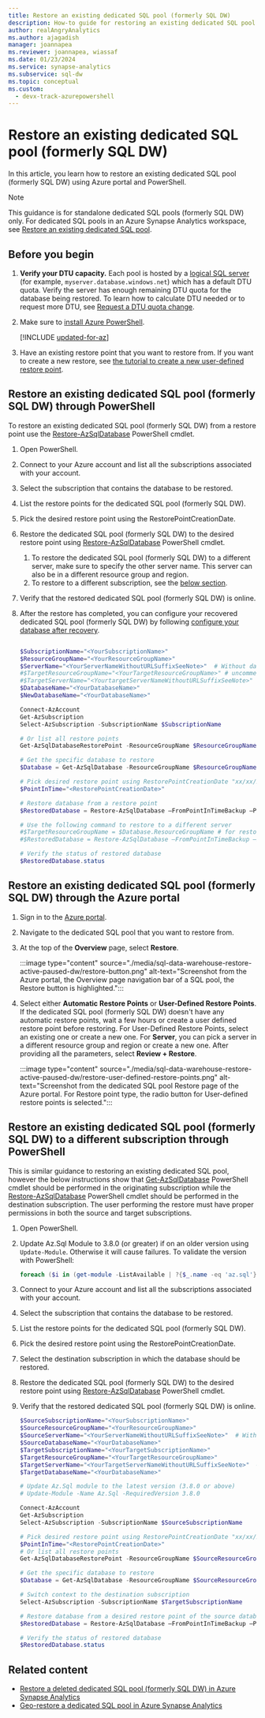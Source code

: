 ```yaml
---
title: Restore an existing dedicated SQL pool (formerly SQL DW)
description: How-to guide for restoring an existing dedicated SQL pool in Azure Synapse Analytics.
author: realAngryAnalytics
ms.author: ajagadish
manager: joannapea
ms.reviewer: joannapea, wiassaf
ms.date: 01/23/2024
ms.service: synapse-analytics
ms.subservice: sql-dw
ms.topic: conceptual
ms.custom:
  - devx-track-azurepowershell
---
```


# Restore an existing dedicated SQL pool (formerly SQL DW)

In this article, you learn how to restore an existing dedicated SQL pool (formerly SQL DW) using Azure portal and PowerShell.

> [!NOTE]
> This guidance is for standalone dedicated SQL pools (formerly SQL DW) only. For dedicated SQL pools in an Azure Synapse Analytics workspace, see [Restore an existing dedicated SQL pool](../backuprestore/restore-sql-pool.md).

## Before you begin

1. **Verify your DTU capacity.** Each pool is hosted by a [logical SQL server](/azure/azure-sql/database/logical-servers) (for example, `myserver.database.windows.net`) which has a default DTU quota. Verify the server has enough remaining DTU quota for the database being restored. To learn how to calculate DTU needed or to request more DTU, see [Request a DTU quota change](sql-data-warehouse-get-started-create-support-ticket.md).

1. Make sure to [install Azure PowerShell](/powershell/azure/?toc=/azure/synapse-analytics/sql-data-warehouse/toc.json&bc=/azure/synapse-analytics/sql-data-warehouse/breadcrumb/toc.json).

   [!INCLUDE [updated-for-az](~/reusable-content/ce-skilling/azure/includes/updated-for-az.md)]

1. Have an existing restore point that you want to restore from. If you want to create a new restore, see [the tutorial to create a new user-defined restore point](sql-data-warehouse-restore-points.md).

## Restore an existing dedicated SQL pool (formerly SQL DW) through PowerShell

To restore an existing dedicated SQL pool (formerly SQL DW) from a restore point use the [Restore-AzSqlDatabase](/powershell/module/az.sql/restore-azsqldatabase?toc=/azure/synapse-analytics/sql-data-warehouse/toc.json&bc=/azure/synapse-analytics/sql-data-warehouse/breadcrumb/toc.json) PowerShell cmdlet.

1. Open PowerShell.

1. Connect to your Azure account and list all the subscriptions associated with your account.

1. Select the subscription that contains the database to be restored.

1. List the restore points for the dedicated SQL pool (formerly SQL DW).

1. Pick the desired restore point using the RestorePointCreationDate.

1. Restore the dedicated SQL pool (formerly SQL DW) to the desired restore point using [Restore-AzSqlDatabase](/powershell/module/az.sql/restore-azsqldatabase?toc=/azure/synapse-analytics/sql-data-warehouse/toc.json&bc=/azure/synapse-analytics/sql-data-warehouse/breadcrumb/toc.json) PowerShell cmdlet.

    1. To restore the dedicated SQL pool (formerly SQL DW) to a different server, make sure to specify the other server name.  This server can also be in a different resource group and region.
    1. To restore to a different subscription, see the [below section](#restore-an-existing-dedicated-sql-pool-formerly-sql-dw-to-a-different-subscription-through-powershell).

1. Verify that the restored dedicated SQL pool (formerly SQL DW) is online.

1. After the restore has completed, you can configure your recovered dedicated SQL pool (formerly SQL DW) by following [configure your database after recovery](/azure/azure-sql/database/disaster-recovery-guidance?toc=/azure/synapse-analytics/sql-data-warehouse/toc.json&bc=/azure/synapse-analytics/sql-data-warehouse/breadcrumb/toc.json#configure-your-database-after-recovery).
    
    ```powershell
    
    $SubscriptionName="<YourSubscriptionName>"
    $ResourceGroupName="<YourResourceGroupName>"
    $ServerName="<YourServerNameWithoutURLSuffixSeeNote>"  # Without database.windows.net
    #$TargetResourceGroupName="<YourTargetResourceGroupName>" # uncomment to restore to a different server.
    #$TargetServerName="<YourtargetServerNameWithoutURLSuffixSeeNote>"  
    $DatabaseName="<YourDatabaseName>"
    $NewDatabaseName="<YourDatabaseName>"
    
    Connect-AzAccount
    Get-AzSubscription
    Select-AzSubscription -SubscriptionName $SubscriptionName
    
    # Or list all restore points
    Get-AzSqlDatabaseRestorePoint -ResourceGroupName $ResourceGroupName -ServerName $ServerName -DatabaseName $DatabaseName
    
    # Get the specific database to restore
    $Database = Get-AzSqlDatabase -ResourceGroupName $ResourceGroupName -ServerName $ServerName -DatabaseName $DatabaseName
    
    # Pick desired restore point using RestorePointCreationDate "xx/xx/xxxx xx:xx:xx xx"
    $PointInTime="<RestorePointCreationDate>"
    
    # Restore database from a restore point
    $RestoredDatabase = Restore-AzSqlDatabase –FromPointInTimeBackup –PointInTime $PointInTime -ResourceGroupName $Database.ResourceGroupName -ServerName $Database.ServerName -TargetDatabaseName $NewDatabaseName –ResourceId $Database.ResourceID
    
    # Use the following command to restore to a different server
    #$TargetResourceGroupName = $Database.ResourceGroupName # for restoring to different server in same resourcegroup 
    #$RestoredDatabase = Restore-AzSqlDatabase –FromPointInTimeBackup –PointInTime $PointInTime -ResourceGroupName $TargetResourceGroupName -ServerName $TargetServerName -TargetDatabaseName $NewDatabaseName –ResourceId $Database.ResourceID
    
    # Verify the status of restored database
    $RestoredDatabase.status
    ```

## Restore an existing dedicated SQL pool (formerly SQL DW) through the Azure portal

1. Sign in to the [Azure portal](https://portal.azure.com/).
1. Navigate to the dedicated SQL pool that you want to restore from.
1. At the top of the **Overview** page, select **Restore**.

    :::image type="content" source="./media/sql-data-warehouse-restore-active-paused-dw/restore-button.png" alt-text="Screenshot from the Azure portal, the Overview page navigation bar of a SQL pool, the Restore button is highlighted.":::

1. Select either **Automatic Restore Points** or **User-Defined Restore Points**. If the dedicated SQL pool (formerly SQL DW) doesn't have any automatic restore points, wait a few hours or create a user defined restore point before restoring. For User-Defined Restore Points, select an existing one or create a new one. For **Server**, you can pick a server in a different resource group and region or create a new one. After providing all the parameters, select **Review + Restore**.

    :::image type="content" source="./media/sql-data-warehouse-restore-active-paused-dw/restore-user-defined-restore-points.png" alt-text="Screenshot from the dedicated SQL pool Restore page of the Azure portal. For Restore point type, the radio button for User-defined restore points is selected.":::

## Restore an existing dedicated SQL pool (formerly SQL DW) to a different subscription through PowerShell

This is similar guidance to restoring an existing dedicated SQL pool, however the below instructions show that [Get-AzSqlDatabase](/powershell/module/az.sql/Get-AzSqlDatabase?toc=/azure/synapse-analytics/sql-data-warehouse/toc.json&bc=/azure/synapse-analytics/sql-data-warehouse/breadcrumb/toc.json) PowerShell cmdlet should be performed in the originating subscription while the [Restore-AzSqlDatabase](/powershell/module/az.sql/restore-azsqldatabase?toc=/azure/synapse-analytics/sql-data-warehouse/toc.json&bc=/azure/synapse-analytics/sql-data-warehouse/breadcrumb/toc.json) PowerShell cmdlet should be performed in the destination subscription. The user performing the restore must have proper permissions in both the source and target subscriptions.

1. Open PowerShell.

1. Update Az.Sql Module to 3.8.0 (or greater) if on an older version using `Update-Module`. Otherwise it will cause failures. To validate the version with PowerShell:

   ```powershell
   foreach ($i in (get-module -ListAvailable | ?{$_.name -eq 'az.sql'}).Version) { $version = [string]$i.Major + "." + [string]$i.Minor; if ($version -gt 3.7) {write-host "Az.Sql version $version installed. Prequisite met."} else {update-module az.sql} }
   ```

1. Connect to your Azure account and list all the subscriptions associated with your account.

1. Select the subscription that contains the database to be restored.

1. List the restore points for the dedicated SQL pool (formerly SQL DW).

1. Pick the desired restore point using the RestorePointCreationDate.

1. Select the destination subscription in which the database should be restored.

1. Restore the dedicated SQL pool (formerly SQL DW) to the desired restore point using [Restore-AzSqlDatabase](/powershell/module/az.sql/restore-azsqldatabase?toc=/azure/synapse-analytics/sql-data-warehouse/toc.json&bc=/azure/synapse-analytics/sql-data-warehouse/breadcrumb/toc.json) PowerShell cmdlet.

1. Verify that the restored dedicated SQL pool (formerly SQL DW) is online.
    
    ```powershell
    $SourceSubscriptionName="<YourSubscriptionName>"
    $SourceResourceGroupName="<YourResourceGroupName>"
    $SourceServerName="<YourServerNameWithoutURLSuffixSeeNote>"  # Without database.windows.net
    $SourceDatabaseName="<YourDatabaseName>"
    $TargetSubscriptionName="<YourTargetSubscriptionName>"
    $TargetResourceGroupName="<YourTargetResourceGroupName>"
    $TargetServerName="<YourTargetServerNameWithoutURLSuffixSeeNote>"  # Without database.windows.net
    $TargetDatabaseName="<YourDatabaseName>"
    
    # Update Az.Sql module to the latest version (3.8.0 or above)
    # Update-Module -Name Az.Sql -RequiredVersion 3.8.0
    
    Connect-AzAccount
    Get-AzSubscription
    Select-AzSubscription -SubscriptionName $SourceSubscriptionName
    
    # Pick desired restore point using RestorePointCreationDate "xx/xx/xxxx xx:xx:xx xx"
    $PointInTime="<RestorePointCreationDate>"
    # Or list all restore points
    Get-AzSqlDatabaseRestorePoint -ResourceGroupName $SourceResourceGroupName -ServerName $SourceServerName -DatabaseName $SourceDatabaseName
    
    # Get the specific database to restore
    $Database = Get-AzSqlDatabase -ResourceGroupName $SourceResourceGroupName -ServerName $SourceServerName -DatabaseName $SourceDatabaseName
    
    # Switch context to the destination subscription
    Select-AzSubscription -SubscriptionName $TargetSubscriptionName
    
    # Restore database from a desired restore point of the source database to the target server in the desired subscription
    $RestoredDatabase = Restore-AzSqlDatabase –FromPointInTimeBackup –PointInTime $PointInTime -ResourceGroupName $TargetResourceGroupName -ServerName $TargetServerName -TargetDatabaseName $TargetDatabaseName –ResourceId $Database.ResourceID
    
    # Verify the status of restored database
    $RestoredDatabase.status
    ```


## Related content

- [Restore a deleted dedicated SQL pool (formerly SQL DW) in Azure Synapse Analytics](sql-data-warehouse-restore-deleted-dw.md)
- [Geo-restore a dedicated SQL pool in Azure Synapse Analytics](sql-data-warehouse-restore-from-geo-backup.md)
